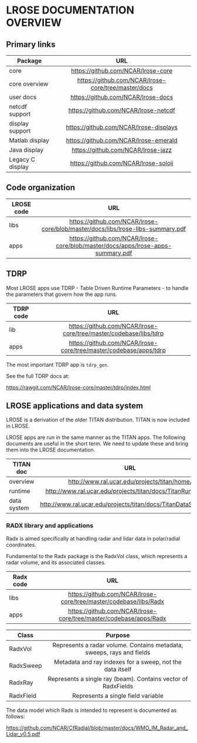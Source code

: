 # LROSE DOCUMENTATION OVERVIEW

## Primary links

| Package           | URL      |
| -------------     |:-------------:|
| core              | https://github.com/NCAR/lrose-core |
| core overview     | https://github.com/NCAR/lrose-core/tree/master/docs |
| user docs         | https://github.com/NCAR/lrose-docs |
| netcdf support    | https://github.com/NCAR/lrose-netcdf |
| display support   | https://github.com/NCAR/lrose-displays |
| Matlab display    | https://github.com/NCAR/lrose-emerald |
| Java display      | https://github.com/NCAR/lrose-jazz |
| Legacy C display  | https://github.com/NCAR/lrose-soloii |

## Code organization

| LROSE code        | URL      |
| -------------     |:-------------:|
| libs       | https://github.com/NCAR/lrose-core/blob/master/docs/libs/lrose-libs-summary.pdf |
| apps       | https://github.com/NCAR/lrose-core/blob/master/docs/apps/lrose-apps-summary.pdf |

## TDRP

Most LROSE apps use TDRP - Table Driven Runtime Parameters - to handle the parameters
that govern how the app runs.

| TDRP code         | URL      |
| -------------     |:-------------:|
| lib       | https://github.com/NCAR/lrose-core/tree/master/codebase/libs/tdrp |
| apps      | https://github.com/NCAR/lrose-core/tree/master/codebase/apps/tdrp |

The most important TDRP app is `tdrp_gen`.

See the full TDRP docs at:

 https://rawgit.com/NCAR/lrose-core/master/tdrp/index.html

## LROSE applications and data system

LROSE is a derivation of the older TITAN distribution. TITAN is now included in LROSE.

LROSE apps are run in the same manner as the TITAN apps. The following documents 
are useful in the short term. We need to update these and bring them into the
LROSE documentation.

| TITAN doc         | URL      |
| -------------     |:-------------:|
| overview       | http://www.ral.ucar.edu/projects/titan/home/ |
| runtime        | http://www.ral.ucar.edu/projects/titan/docs/TitanRunning.pdf |
| data system    | http://www.ral.ucar.edu/projects/titan/docs/TitanDataSystem.pdf |

### RADX library and applications

Radx is aimed specifically at handling radar and lidar data in polar/radial coordinates.

Fundamental to the Radx package is the RadxVol class, which represents a radar volume, and its associated classes.

| Radx code        | URL      |
| -------------    |:-------------:|
| libs       | https://github.com/NCAR/lrose-core/tree/master/codebase/libs/Radx |
| apps       | https://github.com/NCAR/lrose-core/tree/master/codebase/apps/Radx |

| Class       | Purpose      |
| ----------- |:-------------:|
| RadxVol     | Represents a radar volume. Contains metadata, sweeps, rays and fields |
| RadxSweep   | Metadata and ray indexes for a sweep, not the data itself |
| RadxRay     | Represents a single ray (beam). Contains vector of RadxFields |
| RadxField   | Represents a single field variable |

The data model which Radx is intended to represent is documented as follows:

https://github.com/NCAR/CfRadial/blob/master/docs/WMO_IM_Radar_and_Lidar_v0.5.pdf

